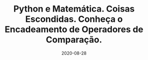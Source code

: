 ---
layout: page
title: "Python e Matemática. Coisas Escondidas. Conheça o Encadeamento de Operadores de Comparação."
date: 2020-08-28
type: video
description: Neste vídeo falo sobre uma característica pouco conhecida mas muito interessante do Python que é o encadeamento de operadores de comparação. Com essa construção da linguagem conseguimos realizar comparações matemáticas da forma como pensamos na vida real, encadeando as operações de comparação.
entry_number: 92
youtube_video_id: tJ1RkE-TOr8
repository: 0092-encadeamento-comparacoes-ddp
has_code: false
has_p5: false
tags: [Python, Matemática]
playlists: [Python]
permalink: /encadeamento-operadores-python/
---